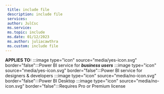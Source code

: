```yaml
---
 title: include file
 description: include file
 services: 
 author: JulCsc
 ms.service: 
 ms.topic: include
 ms.date: 01/12/2023
 ms.author: juliacawthra
 ms.custom: include file
---
```


**APPLIES TO:** :::image type="icon" source="media/yes-icon.svg" border="false":::Power BI service for ***business users*** :::image type="icon" source="media/yes-icon.svg" border="false":::Power BI service for designers & developers :::image type="icon" source="media/no-icon.svg" border="false":::Power BI Desktop :::image type="icon" source="media/no-icon.svg" border="false":::Requires Pro or Premium license